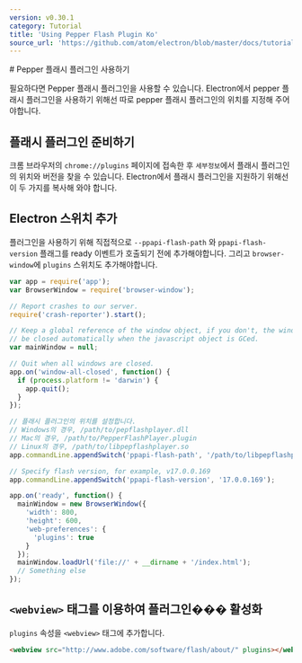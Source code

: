 ```yaml
---
version: v0.30.1
category: Tutorial
title: 'Using Pepper Flash Plugin Ko'
source_url: 'https://github.com/atom/electron/blob/master/docs/tutorial/using-pepper-flash-plugin-ko.md'
---
```


﻿# Pepper 플래시 플러그인 사용하기

필요하다면 Pepper 플래시 플러그인을 사용할 수 있습니다. Electron에서 pepper 플래시 플러그인을 사용하기 위해선 따로 pepper 플래시 플러그인의 위치를 지정해 주어야합니다.

## 플래시 플러그인 준비하기

크롬 브라우저의 `chrome://plugins` 페이지에 접속한 후 `세부정보`에서 플래시 플러그인의 위치와 버전을 찾을 수 있습니다.
Electron에서 플래시 플러그인을 지원하기 위해선 이 두 가지를 복사해 와야 합니다.

## Electron 스위치 추가

플러그인을 사용하기 위해 직접적으로 `--ppapi-flash-path` 와 `ppapi-flash-version` 플래그를 ready 이벤트가 호출되기 전에 추가해야합니다.
그리고 `browser-window`에 `plugins` 스위치도 추가해야합니다.

```javascript
var app = require('app');
var BrowserWindow = require('browser-window');

// Report crashes to our server.
require('crash-reporter').start();

// Keep a global reference of the window object, if you don't, the window will
// be closed automatically when the javascript object is GCed.
var mainWindow = null;

// Quit when all windows are closed.
app.on('window-all-closed', function() {
  if (process.platform != 'darwin') {
    app.quit();
  }
});

// 플래시 플러그인의 위치를 설정합니다.
// Windows의 경우, /path/to/pepflashplayer.dll
// Mac의 경우, /path/to/PepperFlashPlayer.plugin
// Linux의 경우, /path/to/libpepflashplayer.so
app.commandLine.appendSwitch('ppapi-flash-path', '/path/to/libpepflashplayer.so');

// Specify flash version, for example, v17.0.0.169
app.commandLine.appendSwitch('ppapi-flash-version', '17.0.0.169');

app.on('ready', function() {
  mainWindow = new BrowserWindow({
    'width': 800,
    'height': 600,
    'web-preferences': {
      'plugins': true
    }
  });
  mainWindow.loadUrl('file://' + __dirname + '/index.html');
  // Something else
});
```

## `<webview>` 태그를 이용하여 플러그인��� 활성화
`plugins` 속성을 `<webview>` 태그에 추가합니다.
```html
<webview src="http://www.adobe.com/software/flash/about/" plugins></webview>
```
